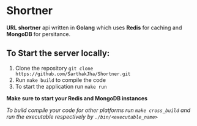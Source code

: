# Shortner
**URL shortner** api written in **Golang** which uses **Redis** for caching and **MongoDB** for persitance.


## To Start the server locally:
   1. Clone the repository
 `git clone https://github.com/SarthakJha/Shortner.git`
   2. Run `make build` to compile the code
   3. To start the application run `make run`

**Make sure to start your Redis and MongoDB instances**

*To build compile your code for other platforms run `make cross_build` and run the executable respectively by `./bin/<executable_name>`*

